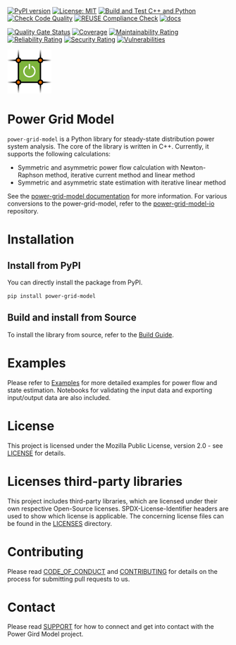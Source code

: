 <!--
SPDX-FileCopyrightText: 2022 Contributors to the Power Grid Model project <dynamic.grid.calculation@alliander.com>

SPDX-License-Identifier: MPL-2.0
-->
[![PyPI version](https://badge.fury.io/py/power-grid-model.svg)](https://badge.fury.io/py/power-grid-model)
[![License: MIT](https://img.shields.io/badge/License-MPL2.0-informational.svg)](https://github.com/alliander-opensource/power-grid-model/blob/main/LICENSE)
[![Build and Test C++ and Python](https://github.com/alliander-opensource/power-grid-model/actions/workflows/main.yml/badge.svg)](https://github.com/alliander-opensource/power-grid-model/actions/workflows/main.yml)
[![Check Code Quality](https://github.com/alliander-opensource/power-grid-model/actions/workflows/check-code-quality.yml/badge.svg)](https://github.com/alliander-opensource/power-grid-model/actions/workflows/check-code-quality.yml)
[![REUSE Compliance Check](https://github.com/alliander-opensource/power-grid-model/actions/workflows/reuse-compliance.yml/badge.svg)](https://github.com/alliander-opensource/power-grid-model/actions/workflows/reuse-compliance.yml)
[![docs](https://readthedocs.org/projects/power-grid-model/badge/)](https://power-grid-model.readthedocs.io/en/stable/)

[![Quality Gate Status](https://sonarcloud.io/api/project_badges/measure?project=alliander-opensource_power-grid-model&metric=alert_status)](https://sonarcloud.io/summary/new_code?id=alliander-opensource_power-grid-model)
[![Coverage](https://sonarcloud.io/api/project_badges/measure?project=alliander-opensource_power-grid-model&metric=coverage)](https://sonarcloud.io/summary/new_code?id=alliander-opensource_power-grid-model)
[![Maintainability Rating](https://sonarcloud.io/api/project_badges/measure?project=alliander-opensource_power-grid-model&metric=sqale_rating)](https://sonarcloud.io/summary/new_code?id=alliander-opensource_power-grid-model)
[![Reliability Rating](https://sonarcloud.io/api/project_badges/measure?project=alliander-opensource_power-grid-model&metric=reliability_rating)](https://sonarcloud.io/summary/new_code?id=alliander-opensource_power-grid-model)
[![Security Rating](https://sonarcloud.io/api/project_badges/measure?project=alliander-opensource_power-grid-model&metric=security_rating)](https://sonarcloud.io/summary/new_code?id=alliander-opensource_power-grid-model)
[![Vulnerabilities](https://sonarcloud.io/api/project_badges/measure?project=alliander-opensource_power-grid-model&metric=vulnerabilities)](https://sonarcloud.io/summary/new_code?id=alliander-opensource_power-grid-model)

<img src="docs\images\pgm-logo-color.svg" alt="Power Grid Model logo" width="100"/>

# Power Grid Model

`power-grid-model` is a Python library for steady-state distribution power system analysis.
The core of the library is written in C++.
Currently, it supports the following calculations:

* Symmetric and asymmetric power flow calculation with Newton-Raphson method, iterative current method and linear method
* Symmetric and asymmetric state estimation with iterative linear method

See the [power-grid-model documentation](https://power-grid-model.readthedocs.io/en/stable/) for more information.
For various conversions to the power-grid-model, refer to the [power-grid-model-io](https://github.com/alliander-opensource/power-grid-model-io) repository.

# Installation

## Install from PyPI

You can directly install the package from PyPI.

```
pip install power-grid-model
```

## Build and install from Source

To install the library from source, refer to the [Build Guide](docs/build-guide.md).

# Examples

Please refer to [Examples](docs/examples) for more detailed examples for power flow and state estimation. 
Notebooks for validating the input data and exporting input/output data are also included.

# License
This project is licensed under the Mozilla Public License, version 2.0 - see [LICENSE](LICENSE) for details.

# Licenses third-party libraries
This project includes third-party libraries, 
which are licensed under their own respective Open-Source licenses.
SPDX-License-Identifier headers are used to show which license is applicable. 
The concerning license files can be found in the [LICENSES](LICENSES) directory.

# Contributing
Please read [CODE_OF_CONDUCT](CODE_OF_CONDUCT.md) and [CONTRIBUTING](CONTRIBUTING.md) for details on the process 
for submitting pull requests to us.

# Contact
Please read [SUPPORT](SUPPORT.md) for how to connect and get into contact with the Power Gird Model project.
